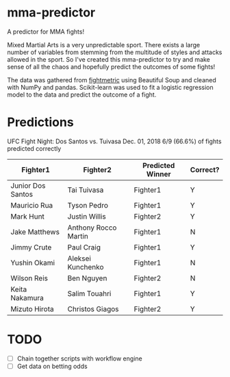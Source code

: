 # mma-predictor
A predictor for MMA fights!

Mixed Martial Arts is a very unpredictable sport. There exists a large number of variables from stemming from the multitude of styles and attacks allowed in the sport. So I've created this mma-predictor to try and make sense of all the chaos and hopefully predict the outcomes of some fights!

The data was gathered from [fightmetric](fightmetric.com) using Beautiful Soup and cleaned with NumPy and pandas. Scikit-learn was used to fit a logistic regression model to the data and predict the outcome of a fight.

# Predictions
UFC Fight Night: Dos Santos vs. Tuivasa
Dec. 01, 2018
6/9 (66.6%) of fights predicted correctly

| Fighter1  | Fighter2 | Predicted Winner | Correct? |
| --------- | -------- | ---------------- | -- |
| Junior Dos Santos  | Tai Tuivasa  | Fighter1 | Y |
| Mauricio Rua | Tyson Pedro  | Fighter1 | Y |
| Mark Hunt | Justin Willis | Fighter2 | Y |
| Jake Matthews | Anthony Rocco Martin | Fighter1 | N |
| Jimmy Crute | Paul Craig | Fighter1 | Y |
| Yushin Okami | Aleksei Kunchenko | Fighter1 | N |
| Wilson Reis | Ben Nguyen | Fighter2 | N |
| Keita Nakamura | Salim Touahri | Fighter1 | Y |
| Mizuto Hirota | Christos Giagos | Fighter2 | Y |

# TODO
- [ ] Chain together scripts with workflow engine
- [ ] Get data on betting odds

